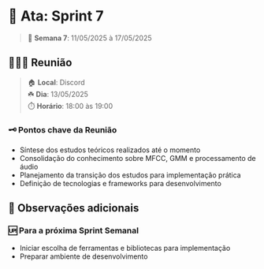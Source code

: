 # 📓 Ata: Sprint 7

> 📆 **Semana 7**: 11/05/2025 à 17/05/2025

## 🧑🏻‍💻 Reunião

> 🏠 **Local**: Discord<br/>
> ☘️ **Dia**: 13/05/2025<br/>
> ⏱️ **Horário**: 18:00 às 19:00

### 🗝️ Pontos chave da Reunião

- Síntese dos estudos teóricos realizados até o momento
- Consolidação do conhecimento sobre MFCC, GMM e processamento de áudio
- Planejamento da transição dos estudos para implementação prática
- Definição de tecnologias e frameworks para desenvolvimento

## 👀 Observações adicionais

### 🆙 Para a próxima Sprint Semanal

- Iniciar escolha de ferramentas e bibliotecas para implementação
- Preparar ambiente de desenvolvimento
